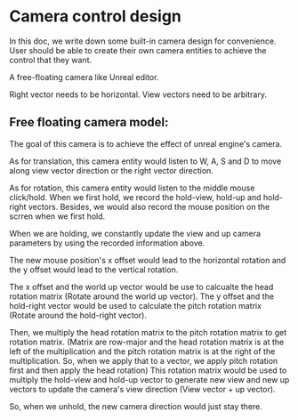 # Camera control design

In this doc, we write down some built-in camera design for convenience. User should be able to create their own camera entities to achieve the control that they want.

A free-floating camera like Unreal editor.

Right vector needs to be horizontal.
View vectors need to be arbitrary.

## Free floating camera model:

The goal of this camera is to achieve the effect of unreal engine's camera. 

As for translation, this camera entity would listen to W, A, S and D to move along view vector direction or the right vector direction.

As for rotation, this camera entity would listen to the middle mouse click/hold. When we first hold, we record the hold-view, hold-up and hold-right vectors. Besides, we would also record the mouse position on the scrren when we first hold.

When we are holding, we constantly update the view and up camera parameters by using the recorded information above. 

The new mouse position's x offset would lead to the horizontal rotation and the y offset would lead to the vertical rotation.

The x offset and the world up vector would be use to calcualte the head rotation matrix (Rotate around the world up vector). The y offset and the hold-right vector would be used to calculate the pitch rotation matrix (Rotate around the hold-right vector).

Then, we multiply the head rotation matrix to the pitch rotation matrix to get rotation matrix. (Matrix are row-major and the head rotation matrix is at the left of the multiplication and the pitch rotation matrix is at the right of the multiplication. So, when we apply that to a vector, we apply pitch rotation first and then apply the head rotation) This rotation matrix would be used to multiply the hold-view and hold-up vector to generate new view and new up vectors to update the camera's view direction (View vector + up vector).

So, when we unhold, the new camera direction would just stay there.